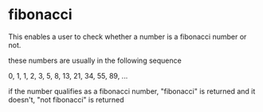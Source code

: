 # fibonacci
This enables a user to check whether a number is a fibonacci number or not.

these numbers are usually in the following sequence

0, 1, 1, 2, 3, 5, 8, 13, 21, 34, 55, 89, ...

if the number qualifies as a fibonacci number,
"fibonacci" is returned
and it doesn't,
"not fibonacci" is returned
